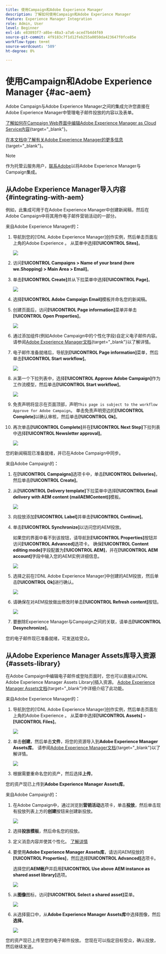 ```yaml
---
title: 使用Campaign和Adobe Experience Manager
description: 了解如何使用Campaign和Adobe Experience Manager
feature: Experience Manager Integration
role: Admin, User
level: Beginner
exl-id: e83893f7-a8be-48a3-a7a6-aced7b4d4f69
source-git-commit: 4f9183c7f1d12feb255a0050da423647f0fce85e
workflow-type: tm+mt
source-wordcount: '589'
ht-degree: 0%

---
```


# 使用Campaign和Adobe Experience Manager {#ac-aem}

Adobe Campaign与Adobe Experience Manager之间的集成允许您直接在Adobe Experience Manager中管理电子邮件投放的内容以及表单。

[了解如何在Campaign Web界面中编辑Adobe Experience Manager as Cloud Service内容](https://experienceleague.adobe.com/docs/campaign-web/v8/integrations/aem-content.html){target="_blank"}。

[在本文档中了解有关Adobe Experience Manager的更多信息](https://experienceleague.adobe.com/docs/experience-manager-65/administering/integration/campaignonpremise.html#aem-and-adobe-campaign-integration-workflow){target="_blank"}。


>[!NOTE]
>
>作为托管云服务用户，[联系Adobe](../start/campaign-faq.md#support)以将Adobe Experience Manager与Campaign集成。

## 从Adobe Experience Manager导入内容 {#integrating-with-aem}

例如，此集成可用于在Adobe Experience Manager中创建新闻稿，然后在Adobe Campaign中将其用作电子邮件营销活动的一部分。

来自Adobe Experience Manager的&#x200B;**：**

1. 导航到您的[!DNL Adobe Experience Manager]创作实例，然后单击页面左上角的Adobe Experience 。 从菜单中选择&#x200B;**[!UICONTROL Sites]**。

   ![](assets/aem_authoring_1.png)

1. 访问&#x200B;**[!UICONTROL Campaigns > Name of your brand (here we.Shopping) > Main Area > Email]**。

1. 单击&#x200B;**[!UICONTROL Create]**&#x200B;并从下拉菜单中选择&#x200B;**[!UICONTROL Page]**。

   ![](assets/aem_authoring_2.png)

1. 选择&#x200B;**[!UICONTROL Adobe Campaign Email]**&#x200B;模板并命名您的新闻稿。

1. 创建页面后，访问&#x200B;**[!UICONTROL Page information]**&#x200B;菜单并单击&#x200B;**[!UICONTROL Open Properties]**。

   ![](assets/aem_authoring_3.png)

1. 通过添加组件(例如Adobe Campaign中的个性化字段)自定义电子邮件内容。 请参阅[Adobe Experience Manager文档](https://experienceleague.adobe.com/docs/experience-manager-65/content/sites/authoring/aem-adobe-campaign/campaign.html#editing-email-content){target="_blank"}以了解详情。

1. 电子邮件准备就绪后，导航到&#x200B;**[!UICONTROL Page information]**&#x200B;菜单，然后单击&#x200B;**[!UICONTROL Start workflow]**。

   ![](assets/aem_authoring_4.png)

1. 从第一个下拉列表中，选择&#x200B;**[!UICONTROL Approve Adobe Campaign]**&#x200B;作为工作流模型，然后单击&#x200B;**[!UICONTROL Start workflow]**。

   ![](assets/aem_authoring_5.png)

1. 免责声明将显示在页面顶部，声明`This page is subject to the workflow Approve for Adobe Campaign`。 单击免责声明旁边的&#x200B;**[!UICONTROL Complete]**&#x200B;以确认审核，然后单击&#x200B;**[!UICONTROL Ok]**。

1. 再次单击&#x200B;**[!UICONTROL Complete]**&#x200B;并在&#x200B;**[!UICONTROL Next Step]**&#x200B;下拉列表中选择&#x200B;**[!UICONTROL Newsletter approval]**。

   ![](assets/aem_authoring_6.png)

您的新闻稿现已准备就绪，并已在Adobe Campaign中同步。

来自Adobe Campaign的&#x200B;**：**

1. 在&#x200B;**[!UICONTROL Campaigns]**&#x200B;选项卡中，单击&#x200B;**[!UICONTROL Deliveries]**，然后单击&#x200B;**[!UICONTROL Create]**。

1. 从&#x200B;**[!UICONTROL Delivery template]**&#x200B;下拉菜单中选择&#x200B;**[!UICONTROL Email delivery with AEM content (mailAEMContent)]**&#x200B;模板。

   ![](assets/aem_authoring_7.png)

1. 向投放添加&#x200B;**[!UICONTROL Label]**&#x200B;并单击&#x200B;**[!UICONTROL Continue]**。

1. 单击&#x200B;**[!UICONTROL Synchronize]**&#x200B;以访问您的AEM投放。

   如果您的界面中看不到该按钮，请导航到&#x200B;**[!UICONTROL Properties]**&#x200B;按钮并访问&#x200B;**[!UICONTROL Advanced]**&#x200B;选项卡。 确保&#x200B;**[!UICONTROL Content editing mode]**&#x200B;字段配置为&#x200B;**[!UICONTROL AEM]**，并在&#x200B;**[!UICONTROL AEM account]**&#x200B;字段中输入您的AEM实例详细信息。

   ![](assets/aem_authoring_8.png)

1. 选择之前在[!DNL Adobe Experience Manager]中创建的AEM投放，然后单击&#x200B;**[!UICONTROL Ok]**&#x200B;进行确认。

   ![](assets/aem_authoring_11.png)

1. 请确保在对AEM投放做出修改时单击&#x200B;**[!UICONTROL Refresh content]**&#x200B;按钮。

   ![](assets/aem_authoring_12.png)

1. 要删除Experience Manager与Campaign之间的关联，请单击&#x200B;**[!UICONTROL Desynchronize]**。

您的电子邮件现已准备就绪，可发送给受众。

## 从Adobe Experience Manager Assets库导入资源 {#assets-library}

在Adobe Campaign中编辑电子邮件或登陆页面时，您也可以直接从[!DNL Adobe Experience Manager Assets Library]插入资源。 [Adobe Experience Manager Assets文档](https://experienceleague.adobe.com/docs/experience-manager-65/content/assets/managing/manage-assets.html){target="_blank"}中详细介绍了此功能。

来自Adobe Experience Manager的&#x200B;**：**

1. 导航到您的[!DNL Adobe Experience Manager]创作实例，然后单击页面左上角的Adobe Experience 。 从菜单中选择&#x200B;**[!UICONTROL Assets]** `>` **[!UICONTROL Files]**。

   ![](assets/aem_assets_1.png)

1. 单击&#x200B;**创建**，然后单击&#x200B;**文件**，将您的资源导入到&#x200B;**Adobe Experience Manager Assets库**。 请参阅[Adobe Experience Manager文档](https://experienceleague.adobe.com/docs/experience-manager-65/content/assets/managing/manage-assets.html#uploading-assets){target="_blank"}以了解详情。

   ![](assets/aem_assets_2.png)

1. 根据需要重命名您的资产，然后选择&#x200B;**上传**。

您的资产现已上传到&#x200B;**Adobe Experience Manager Assets库**。

来自Adobe Campaign的&#x200B;**：**

1. 在Adobe Campaign中，通过浏览到&#x200B;**营销活动**&#x200B;选项卡，单击&#x200B;**投放**，然后单击现有投放列表上方的&#x200B;**创建**&#x200B;按钮来创建新投放。

   ![](assets/aem_assets_3.png)

1. 选择&#x200B;**投放模板**，然后命名您的投放。

1. 定义消息内容并使其个性化。 [了解详情](../send/email.md)

1. 要使用&#x200B;**Adobe Experience Manager Assets库**，请访问AEM投放的&#x200B;**[!UICONTROL Properties]**，然后选择&#x200B;**[!UICONTROL Advanced]**&#x200B;选项卡。

   选择您的&#x200B;**AEM帐户**&#x200B;并启用&#x200B;**[!UICONTROL Use above AEM instance as shared asset library]**&#x200B;选项。

   ![](assets/aem_authoring_9.png)

1. 从&#x200B;**图像**&#x200B;图标，访问&#x200B;**[!UICONTROL Select a shared asset]**&#x200B;菜单。

   ![](assets/aem_assets_4.png)

1. 从选择窗口中，从&#x200B;**Adobe Experience Manager Assets库**&#x200B;中选择图像，然后&#x200B;**选择**。

   ![](assets/aem_assets_5.png)

您的资产现已上传至您的电子邮件投放。 您现在可以指定目标受众，确认投放，然后继续发送。
